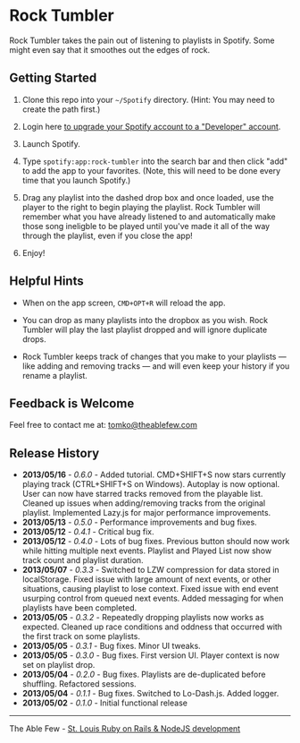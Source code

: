 # Rock Tumbler 

Rock Tumbler takes the pain out of listening to playlists in Spotify. Some might even say that it smoothes out the edges of rock.

## Getting Started

1. Clone this repo into your `~/Spotify` directory. (Hint: You may need to create the path first.)

2. Login here [to upgrade your Spotify account to a "Developer" account](https://developer.spotify.com/login/).

3. Launch Spotify.

4. Type `spotify:app:rock-tumbler` into the search bar and then click "add" to add the app to your favorites. (Note, this will need to be done every time that you launch Spotify.)

5. Drag any playlist into the dashed drop box and once loaded, use the player to the right to begin playing the playlist. Rock Tumbler will remember what you have already listened to and automatically make those song ineligble to be played until you've made it all of the way through the playlist, even if you close the app!

6. Enjoy!

## Helpful Hints

* When on the app screen, `CMD+OPT+R` will reload the app.

* You can drop as many playlists into the dropbox as you wish. Rock Tumbler will play the last playlist dropped and will ignore duplicate drops.

* Rock Tumbler keeps track of changes that you make to your playlists — like adding and removing tracks — and will even keep your history if you rename a playlist.

## Feedback is Welcome

Feel free to contact me at: [tomko@theablefew.com](mailto://tomko@theablefew.com)

## Release History
* __2013/05/16__ - _0.6.0_ - Added tutorial. CMD+SHIFT+S now stars currently playing track (CTRL+SHIFT+S on Windows). Autoplay is now optional. User can now have starred tracks removed from the playable list. Cleaned up issues when adding/removing tracks from the original playlist. Implemented Lazy.js for major performance improvements.
* __2013/05/13__ - _0.5.0_ - Performance improvements and bug fixes.
* __2013/05/12__ - _0.4.1_ - Critical bug fix.
* __2013/05/12__ - _0.4.0_ - Lots of bug fixes. Previous button should now work while hitting multiple next events. Playlist and Played List now show track count and playlist duration.
* __2013/05/07__ - _0.3.3_ - Switched to LZW compression for data stored in localStorage. Fixed issue with large amount of next events, or other situations, causing playlist to lose context. Fixed issue with end event usurping control from queued next events. Added messaging for when playlists have been completed.
* __2013/05/05__ - _0.3.2_ - Repeatedly dropping playlists now works as expected. Cleaned up race conditions and oddness that occurred with the first track on some playlists.
* __2013/05/05__ - _0.3.1_ - Bug fixes. Minor UI tweaks.
* __2013/05/05__ - _0.3.0_ - Bug fixes. First version UI. Player context is now set on playlist drop.
* __2013/05/04__ - _0.2.0_ - Bug fixes. Playlists are de-duplicated before shuffling. Refactored sessions.
* __2013/05/04__ - _0.1.1_ - Bug fixes. Switched to Lo-Dash.js. Added logger.
* __2013/05/02__ - _0.1.0_ - Initial functional release

----
The Able Few - [St. Louis Ruby on Rails & NodeJS development](http://theablefew.com/?utm_source=GitHub&utm_medium=link&utm_campaign=rock-tumbler)
